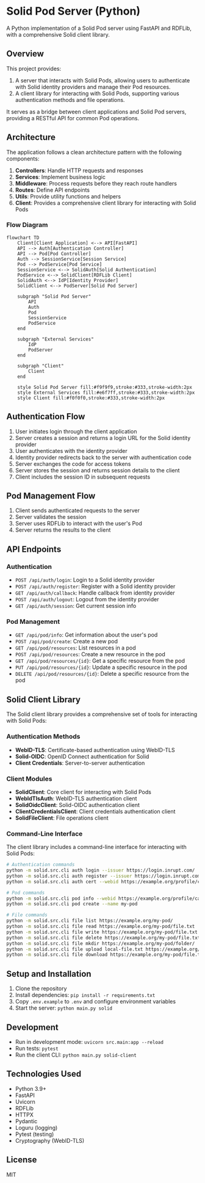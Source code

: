 # Solid Pod Server (Python)

A Python implementation of a Solid Pod server using FastAPI and RDFLib, with a comprehensive Solid client library.

## Overview

This project provides:

1. A server that interacts with Solid Pods, allowing users to authenticate with Solid identity providers and manage their Pod resources.
2. A client library for interacting with Solid Pods, supporting various authentication methods and file operations.

It serves as a bridge between client applications and Solid Pod servers, providing a RESTful API for common Pod operations.

## Architecture

The application follows a clean architecture pattern with the following components:

1. **Controllers**: Handle HTTP requests and responses
2. **Services**: Implement business logic
3. **Middleware**: Process requests before they reach route handlers
4. **Routes**: Define API endpoints
5. **Utils**: Provide utility functions and helpers
6. **Client**: Provides a comprehensive client library for interacting with Solid Pods

### Flow Diagram

```mermaid
flowchart TD
    Client[Client Application] <--> API[FastAPI]
    API --> Auth[Authentication Controller]
    API --> Pod[Pod Controller]
    Auth --> SessionService[Session Service]
    Pod --> PodService[Pod Service]
    SessionService <--> SolidAuth[Solid Authentication]
    PodService <--> SolidClient[RDFLib Client]
    SolidAuth <--> IdP[Identity Provider]
    SolidClient <--> PodServer[Solid Pod Server]
    
    subgraph "Solid Pod Server"
        API
        Auth
        Pod
        SessionService
        PodService
    end
    
    subgraph "External Services"
        IdP
        PodServer
    end
    
    subgraph "Client"
        Client
    end
    
    style Solid Pod Server fill:#f9f9f9,stroke:#333,stroke-width:2px
    style External Services fill:#e6f7ff,stroke:#333,stroke-width:2px
    style Client fill:#f0f0f0,stroke:#333,stroke-width:2px
```

## Authentication Flow

1. User initiates login through the client application
2. Server creates a session and returns a login URL for the Solid identity provider
3. User authenticates with the identity provider
4. Identity provider redirects back to the server with authentication code
5. Server exchanges the code for access tokens
6. Server stores the session and returns session details to the client
7. Client includes the session ID in subsequent requests

## Pod Management Flow

1. Client sends authenticated requests to the server
2. Server validates the session
3. Server uses RDFLib to interact with the user's Pod
4. Server returns the results to the client

## API Endpoints

### Authentication

- `POST /api/auth/login`: Login to a Solid identity provider
- `POST /api/auth/register`: Register with a Solid identity provider
- `GET /api/auth/callback`: Handle callback from identity provider
- `POST /api/auth/logout`: Logout from the identity provider
- `GET /api/auth/session`: Get current session info

### Pod Management

- `GET /api/pod/info`: Get information about the user's pod
- `POST /api/pod/create`: Create a new pod
- `GET /api/pod/resources`: List resources in a pod
- `POST /api/pod/resources`: Create a new resource in the pod
- `GET /api/pod/resources/{id}`: Get a specific resource from the pod
- `PUT /api/pod/resources/{id}`: Update a specific resource in the pod
- `DELETE /api/pod/resources/{id}`: Delete a specific resource from the pod

## Solid Client Library

The Solid client library provides a comprehensive set of tools for interacting with Solid Pods:

### Authentication Methods

- **WebID-TLS**: Certificate-based authentication using WebID-TLS
- **Solid-OIDC**: OpenID Connect authentication for Solid
- **Client Credentials**: Server-to-server authentication

### Client Modules

- **SolidClient**: Core client for interacting with Solid Pods
- **WebIdTlsAuth**: WebID-TLS authentication client
- **SolidOidcClient**: Solid-OIDC authentication client
- **ClientCredentialsClient**: Client credentials authentication client
- **SolidFileClient**: File operations client

### Command-Line Interface

The client library includes a command-line interface for interacting with Solid Pods:

```bash
# Authentication commands
python -m solid.src.cli auth login --issuer https://login.inrupt.com/
python -m solid.src.cli auth register --issuer https://login.inrupt.com/
python -m solid.src.cli auth cert --webid https://example.org/profile/card#me

# Pod commands
python -m solid.src.cli pod info --webid https://example.org/profile/card#me
python -m solid.src.cli pod create --name my-pod

# File commands
python -m solid.src.cli file list https://example.org/my-pod/
python -m solid.src.cli file read https://example.org/my-pod/file.txt
python -m solid.src.cli file write https://example.org/my-pod/file.txt --input "Hello, Solid!"
python -m solid.src.cli file delete https://example.org/my-pod/file.txt
python -m solid.src.cli file mkdir https://example.org/my-pod/folder/
python -m solid.src.cli file upload local-file.txt https://example.org/my-pod/file.txt
python -m solid.src.cli file download https://example.org/my-pod/file.txt local-file.txt
```

## Setup and Installation

1. Clone the repository
2. Install dependencies: `pip install -r requirements.txt`
3. Copy `.env.example` to `.env` and configure environment variables
4. Start the server: `python main.py solid`

## Development

- Run in development mode: `uvicorn src.main:app --reload`
- Run tests: `pytest`
- Run the client CLI: `python main.py solid-client`

## Technologies Used

- Python 3.9+
- FastAPI
- Uvicorn
- RDFLib
- HTTPX
- Pydantic
- Loguru (logging)
- Pytest (testing)
- Cryptography (WebID-TLS)

## License

MIT 
